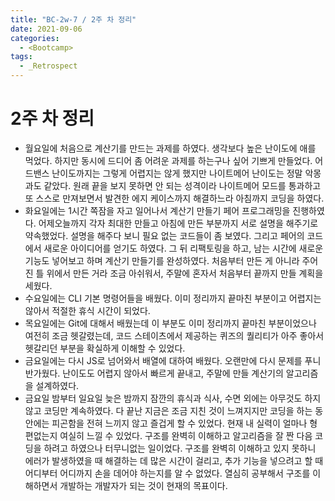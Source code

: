 ```yaml
---
title: "BC-2w-7 / 2주 차 정리"
date: 2021-09-06
categories:
  - <Bootcamp>
tags:
  - _Retrospect
---
```


# 2주 차 정리

- 월요일에 처음으로 계산기를 만드는 과제를 하였다. 생각보다 높은 난이도에 애를 먹었다. 하지만 동시에 드디어 좀 어려운 과제를 하는구나 싶어 기쁘게 만들었다. 어드밴스 난이도까지는 그렇게 어렵지는 않게 했지만 나이트메어 난이도는 정말 악몽과도 같았다. 원래 끝을 보지 못하면 안 되는 성격이라 나이트메어 모드를 통과하고 또 스스로 만져보면서 발견한 에지 케이스까지 해결하느라 아침까지 코딩을 하였다.
- 화요일에는 1시간 쪽잠을 자고 일어나서 계산기 만들기 페어 프로그래밍을 진행하였다. 어제오늘까지 각자 최대한 만들고 아침에 만든 부분까지 서로 설명을 해주기로 약속했었다. 설명을 해주다 보니 필요 없는 코드들이 좀 보였다. 그리고 페어의 코드에서 새로운 아이디어를 얻기도 하였다. 그 뒤 리팩토링을 하고, 남는 시간에 새로운 기능도 넣어보고 하며 계산기 만들기를 완성하였다. 처음부터 만든 게 아니라 주어진 틀 위에서 만든 거라 조금 아쉬워서, 주말에 혼자서 처음부터 끝까지 만들 계획을 세웠다.
- 수요일에는 CLI 기본 명령어들을 배웠다. 이미 정리까지 끝마친 부분이고 어렵지는 않아서 적절한 휴식 시간이 되었다.
- 목요일에는 Git에 대해서 배웠는데 이 부분도 이미 정리까지 끝마친 부분이었으나 여전히 조금 헷갈렸는데, 코드 스테이츠에서 제공하는 퀴즈의 퀄리티가 아주 좋아서 헷갈리던 부분을 확실하게 이해할 수 있었다.
- 금요일에는 다시 JS로 넘어와서 배열에 대하여 배웠다. 오랜만에 다시 문제를 푸니 반가웠다. 난이도도 어렵지 않아서 빠르게 끝내고, 주말에 만들 계산기의 알고리즘을 설계하였다.
- 금요일 밤부터 일요일 늦은 밤까지 잠깐의 휴식과 식사, 수면 외에는 아무것도 하지 않고 코딩만 계속하였다. 다 끝난 지금은 조금 지친 것이 느껴지지만 코딩을 하는 동안에는 피곤함을 전혀 느끼지 않고 즐겁게 할 수 있었다. 현재 내 실력이 얼마나 형편없는지 여실히 느낄 수 있었다. 구조를 완벽히 이해하고 알고리즘을 잘 짠 다음 코딩을 하려고 하였으나 터무니없는 일이었다. 구조를 완벽히 이해하고 있지 못하니 에러가 발생하였을 때 해결하는 데 많은 시간이 걸리고, 추가 기능을 넣으려고 할 때 어디부터 어디까지 손을 데어야 하는지를 알 수 없었다. 열심히 공부해서 구조를 이해하면서 개발하는 개발자가 되는 것이 현재의 목표이다.
